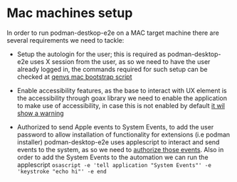 # Mac machines setup

In order to run podman-destkop-e2e on a MAC target machine there are several requirements we need to tackle:

- Setup the autologin for the user; this is required as podman-desktop-e2e uses X session from the user, as so we need to have the user already logged in, the commands required for such setup can be checked at [qenvs mac bootstrap script](https://github.com/adrianriobo/qenvs/blob/059ac80a7b6fc22879492f6b05cd6f071390f447/pkg/provider/aws/action/mac/bootstrap.sh#L13)

- Enable accessibility features, as the base to interact with UX element is the accessibility through goax library we need to enable the application to make use of accessibility, in case this is not enabled by default [it wil show a warning](https://github.com/adrianriobo/goax/pull/15)

- Authorized to send Apple events to System Events, to add the user password to allow installation of functionality for extensions (i.e podman installer) podman-desktop-e2e uses applescript to interact and send events to the system, as so we need to [authorize those events](https://ajar.freshdesk.com/support/solutions/articles/26000045119-install-error-not-authorized-to-send-apple-events-to-system-events-). Also in order to add the System Events to the automation we can run the applescript `osascript -e 'tell application "System Events"' -e 'keystroke "echo hi"' -e end`